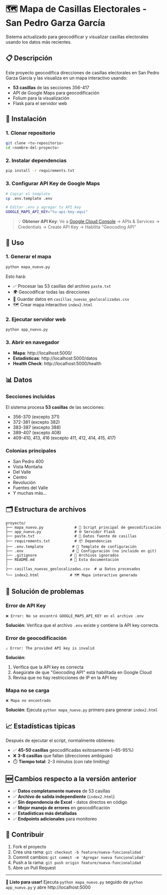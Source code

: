 # 🗺️ Mapa de Casillas Electorales - San Pedro Garza García

Sistema actualizado para geocodificar y visualizar casillas electorales usando los datos más recientes.

## 📋 Descripción

Este proyecto geocodifica direcciones de casillas electorales en San Pedro Garza García y las visualiza en un mapa interactivo usando:
- **53 casillas** de las secciones 356-417
- API de Google Maps para geocodificación
- Folium para la visualización
- Flask para el servidor web

## 🚀 Instalación

### 1. Clonar repositorio
```bash
git clone <tu-repositorio>
cd <nombre-del-proyecto>
```

### 2. Instalar dependencias
```bash
pip install -r requirements.txt
```

### 3. Configurar API Key de Google Maps
```bash
# Copiar el template
cp .env.template .env

# Editar .env y agregar tu API key
GOOGLE_MAPS_API_KEY="tu-api-key-aqui"
```

> 💡 **Obtener API Key**: Ve a [Google Cloud Console](https://console.cloud.google.com/) → APIs & Services → Credentials → Create API Key → Habilita "Geocoding API"

## 📍 Uso

### 1. Generar el mapa
```bash
python mapa_nuevo.py
```

Esto hará:
- ✅ Procesar las 53 casillas del archivo `paste.txt`
- 🌍 Geocodificar todas las direcciones
- 💾 Guardar datos en `casillas_nuevas_geolocalizadas.csv`
- 🗺️ Crear mapa interactivo `index2.html`

### 2. Ejecutar servidor web
```bash
python app_nuevo.py
```

### 3. Abrir en navegador
- **Mapa**: http://localhost:5000/
- **Estadísticas**: http://localhost:5000/datos
- **Health Check**: http://localhost:5000/health

## 📊 Datos

### Secciones incluidas
El sistema procesa **53 casillas** de las secciones:
- 356-370 (excepto 371)
- 372-381 (excepto 382)
- 383-387 (excepto 388)
- 389-407 (excepto 408)
- 409-410, 413, 416 (excepto 411, 412, 414, 415, 417)

### Colonias principales
- San Pedro 400
- Vista Montaña  
- Del Valle
- Centro
- Revolución
- Fuentes del Valle
- Y muchas más...

## 🗂️ Estructura de archivos

```
proyecto/
├── mapa_nuevo.py              # 🔄 Script principal de geocodificación
├── app_nuevo.py               # 🌐 Servidor Flask
├── paste.txt                  # 📄 Datos fuente de casillas
├── requirements.txt           # 📦 Dependencias
├── .env.template             # 🔧 Template de configuración
├── .env                      # 🔐 Configuración (no incluido en git)
├── .gitignore               # 🚫 Archivos ignorados
├── README.md                # 📖 Esta documentación
│
├── casillas_nuevas_geolocalizadas.csv  # 📊 Datos procesados
└── index2.html              # 🗺️ Mapa interactivo generado
```

## 🔧 Solución de problemas

### Error de API Key
```
❌ Error: No se encontró GOOGLE_MAPS_API_KEY en el archivo .env
```
**Solución**: Verifica que el archivo `.env` existe y contiene la API key correcta.

### Error de geocodificación
```
⚠️ Error: The provided API key is invalid
```
**Solución**: 
1. Verifica que la API key es correcta
2. Asegúrate de que "Geocoding API" está habilitada en Google Cloud
3. Revisa que no hay restricciones de IP en la API key

### Mapa no se carga
```
❌ Mapa no encontrado
```
**Solución**: Ejecuta `python mapa_nuevo.py` primero para generar `index2.html`

## 📈 Estadísticas típicas

Después de ejecutar el script, normalmente obtienes:
- ✅ **45-50 casillas** geocodificadas exitosamente (~85-95%)
- ❌ **3-8 casillas** que fallan (direcciones ambiguas)
- ⏱️ **Tiempo total**: 2-3 minutos (con rate limiting)

## 🆕 Cambios respecto a la versión anterior

- ✅ **Datos completamente nuevos** de 53 casillas
- ✅ **Archivo de salida independiente** (`index2.html`)
- ✅ **Sin dependencia de Excel** - datos directos en código
- ✅ **Mejor manejo de errores** en geocodificación
- ✅ **Estadísticas más detalladas**
- ✅ **Endpoints adicionales** para monitoreo

## 🤝 Contribuir

1. Fork el proyecto
2. Crea una rama: `git checkout -b feature/nueva-funcionalidad`
3. Commit cambios: `git commit -m 'Agregar nueva funcionalidad'`
4. Push a la rama: `git push origin feature/nueva-funcionalidad`
5. Abre un Pull Request

---

**🎯 Listo para usar!** Ejecuta `python mapa_nuevo.py` seguido de `python app_nuevo.py` y abre http://localhost:5000